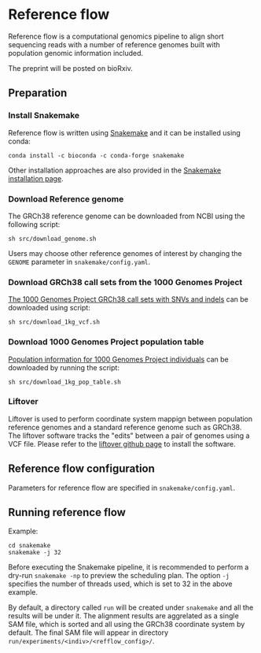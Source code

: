 # Reference flow

Reference flow is a computational genomics pipeline to align short sequencing 
reads with a number of reference genomes built with population genomic information included.

The preprint will be posted on bioRxiv.


## Preparation

### Install Snakemake

Reference flow is written using [Snakemake](https://snakemake.readthedocs.io/en/stable/index.html) and it can be installed using conda:

```
conda install -c bioconda -c conda-forge snakemake
```

Other installation approaches are also provided in the [Snakemake installation page](https://snakemake.readthedocs.io/en/stable/getting_started/installation.html).

### Download Reference genome

The GRCh38 reference genome can be downloaded from NCBI using the following script:

```
sh src/download_genome.sh
```

Users may choose other reference genomes of interest by changing the `GENOME` parameter in `snakemake/config.yaml`.

### Download GRCh38 call sets from the 1000 Genomes Project

[The 1000 Genomes Project GRCh38 call sets with SNVs and indels](https://www.internationalgenome.org/announcements/Variant-calls-from-1000-Genomes-Project-data-on-the-GRCh38-reference-assemlby/) can be downloaded using script:

```
sh src/download_1kg_vcf.sh
```

### Download 1000 Genomes Project population table

[Population information for 1000 Genomes Project individuals](https://www.internationalgenome.org/faq/which-samples-are-you-sequencing/) can be downloaded by running the script:

```
sh src/download_1kg_pop_table.sh
```

### Liftover

Liftover is used to perform coordinate system mappign between population reference genomes and a standard reference genome such as GRCh38. 
The liftover software tracks the "edits" between a pair of genomes using a VCF file.
Please refer to the [liftover github page](https://github.com/alshai/liftover) to install the software.

## Reference flow configuration

Parameters for reference flow are specified in `snakemake/config.yaml`.

## Running reference flow

Example:

```
cd snakemake
snakemake -j 32
```

Before executing the Snakemake pipeline, it is recommended to perform a dry-run `snakemake -np` to preview the scheduling plan. The option `-j` specifies the number of threads used, which is set to 32 in the above example.

By default, a directory called `run` will be created under `snakemake` and all the results will be under it. 
The alignment results are aggrelated as a single SAM file, which is sorted and all using the GRCh38 coordinate system by default.
The final SAM file will appear in directory `run/experiments/<indiv>/<refflow_config>/`.

